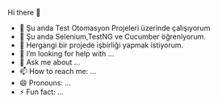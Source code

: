  Hi there 👋




- 🔭 Şu anda Test Otomasyon Projeleri üzerinde çalışıyorum
- 🌱 Şu anda Selenium,TestNG ve Cucumber öğreniyorum.
- 👯 Hergangi bir projede işbirliği yapmak istiyorum.
- 🤔 I’m looking for help with ...
- 💬 Ask me about ...
- 📫 How to reach me: ...
- 😄 Pronouns: ...
- ⚡ Fun fact: ...

